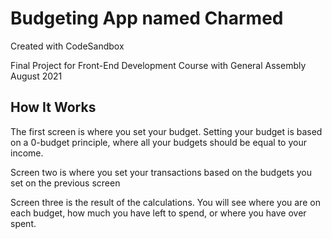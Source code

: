 # Budgeting App named Charmed
Created with CodeSandbox

Final Project for Front-End Development Course with General Assembly August 2021

## How It Works

The first screen is where you set your budget. Setting your budget is based on a 0-budget principle, where all your budgets should be equal to your income.

Screen two is where you set your transactions based on the budgets you set on the previous screen

Screen three is the result of the calculations. You will see where you are on each budget, how much you have left to spend, or where you have over spent.


